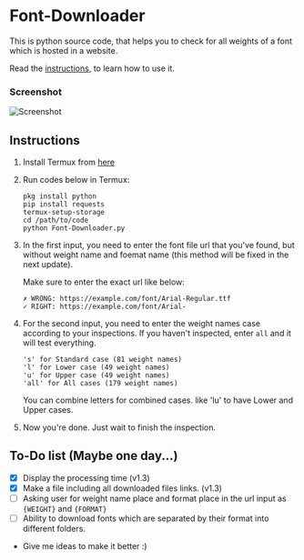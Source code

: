 # Font-Downloader
This is python source code, that helps you to check for all weights of a font which is hosted in a website.

Read the [instructions](/#Instructions), to learn how to use it.

### Screenshot
![Screenshot](https://i.ibb.co/hLdwthY/Font-Downloader-screenshot.jpg)

## Instructions
1. Install Termux from [here](https://f-droid.org/en/packages/com.termux)

2. Run codes below in Termux:
   ```
   pkg install python
   pip install requests
   termux-setup-storage
   cd /path/to/code
   python Font-Downloader.py
   ```

3. In the first input, you need to enter the font file url that you've found, but without weight name and foemat name (this method will be fixed in the next update).

   Make sure to enter the exact url like below:
   ```
   ✗ WRONG: https://example.com/font/Arial-Regular.ttf
   ✓ RIGHT: https://example.com/font/Arial-
   ```

4. For the second input, you need to enter the weight names case according to your inspections. If you haven't inspected, enter `all` and it will test everything.
   ```
   's' for Standard case (81 weight names)
   'l' for Lower case (49 weight names)
   'u' for Upper case (49 weight names)
   'all' for All cases (179 weight names)
   ```
   You can combine letters for combined cases. like 'lu' to have Lower and Upper cases.

5. Now you're done. Just wait to finish the inspection.

## To-Do list (Maybe one day...)
* [X] Display the processing time (v1.3)
* [X] Make a file including all downloaded files links. (v1.3)
* [ ] Asking user for weight name place and format place in the url input as `{WEIGHT}` and `{FORMAT}`
* [ ] Ability to download fonts which are separated by their format into different folders.
* Give me ideas to make it better :)

